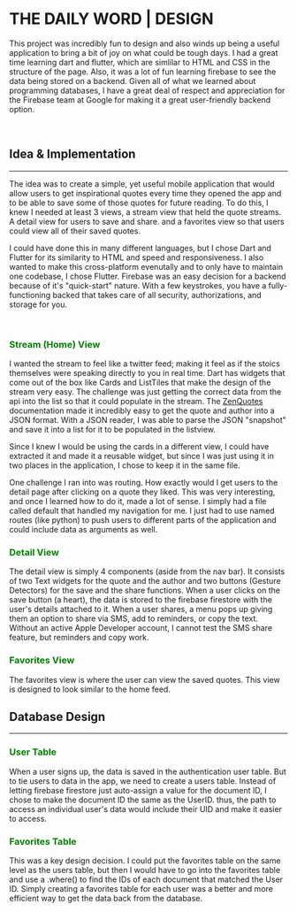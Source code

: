 # THE DAILY WORD | DESIGN
<p>This project was incredibly fun to design and also winds up being a useful application to bring a bit of joy on what could be tough days. I had a great time learning dart and flutter, which are simlilar to HTML and CSS in the structure of the page. Also, it was a lot of fun learning firebase to see the data being stored on a backend. Given all of what we learned about programming databases, I have a great deal of respect and appreciation for the Firebase team at Google for making it a great user-friendly backend option.</p> 
<br>

## Idea & Implementation
<hr/>
<p>The idea was to create a simple, yet useful mobile application that would allow users to get inspirational quotes every time they opened the app and to be able to save some of those quotes for future reading.  To do this, I knew I needed at least 3 views, a stream view that held the quote streams. A detail view for users to save and share. and a favorites view so that users could view all of their saved quotes.</p>

<p>I could have done this in many different languages, but I chose Dart and Flutter for its similarity to HTML and speed and responsiveness. I also wanted to make this cross-platform evenutally and to only have to maintain one codebase, I chose Flutter. Firebase was an easy decision for a backend because of it's "quick-start" nature. With a few keystrokes, you have a fully-functioning backed that takes care of all security, authorizations, and storage for you.</p>
<br>

### <span style="color:green">Stream (Home) View</span>
 <p>I wanted the stream to feel like a twitter feed; making it feel as if the stoics themselves were speaking directly to you in real time. Dart has widgets that come out of the box like Cards and ListTiles that make the design of the stream very easy. The challenge was just getting the correct data from the api into the list so that it could populate in the stream. The <a href="https://premium.zenquotes.io/zenquotes-documentation/">ZenQuotes</a> documentation made it incredibly easy to get the quote and author into a JSON format. With a JSON reader, I was able to parse the JSON "snapshot" and save it into a list for it to be populated in the listview.</p> 

 <p>Since I knew I would be using the cards in a different view, I could have extracted it and made it a reusable widget, but since I was just using it in two places in the application, I chose to keep it in the same file.</p>

 <p>One challenge I ran into was routing. How exactly would I get users to the detail page after clicking on a quote they liked. This was very interesting, and once I learned how to do it, made a lot of sense. I simply had a file called default that handled my navigation for me. I just had to use named routes (like python) to push users to different parts of the application and could include data as arguments as well.</p>

 ### <span style="color:green">Detail View</span>
 <p>The detail view is simply 4 components (aside from the nav bar). It consists of two Text widgets for the quote and the author and two buttons (Gesture Detectors) for the save and the share functions. When a user clicks on the save button (a heart), the data is stored to the firebase firestore with the user's details attached to it. When a user shares, a menu pops up giving them an option to share via SMS, add to reminders, or copy the text. Without an active Apple Developer account, I cannot test the SMS share feature, but reminders and copy work.</p>

 ### <span style="color:green">Favorites View</span>
<p>The favorites view is where the user can view the saved quotes. This view is designed to look similar to the home feed. </p>



## Database Design
<hr/>

### <span style="color:green">User Table</span>
<p>When a user signs up, the data is saved in the authentication user table. But to tie users to data in the app, we need to create a users table. Instead of letting firebase firestore just auto-assign a value for the document ID, I chose to make the document ID the same as the UserID. thus, the path to access an individual user's data would include their UID and make it easier to access.</p>

### <span style="color:green">Favorites Table</span>
<p>This was a key design decision. I could put the favorites table on the same level as the users table, but then I would have to go into the favorites table and use a .where() to find the IDs of each document that matched the User ID. Simply creating a favorites table for each user was a better and more efficient way to get the data back from the database.</p>


